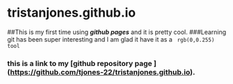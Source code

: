 # tristanjones.github.io
##This is my first time using ***github pages*** and it is pretty cool.
###Learning git has been super interesting and I am glad it have it as a ` rgb(0,0.255) tool`
### this is a link to my [github repository page ] (https://github.com/tjones-22/tristanjones.github.io).
